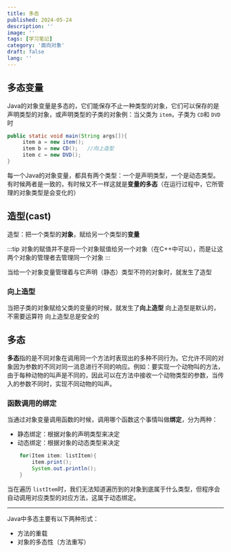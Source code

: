 ```yaml
---
title: 多态
published: 2024-05-24
description: ''
image: ''
tags: [学习笔记]
category: '面向对象'
draft: false 
lang: ''
---
```


## 多态变量

Java的对象变量是多态的，它们能保存不止一种类型的对象，它们可以保存的是声明类型的对象，或声明类型的子类的对象例：当父类为 `item`，子类为 `CD`和 `DVD`时

```java
public static void main(String args[]){
     item a = new item();
     item b = new CD();   //向上造型
     item c = new DVD();
}
```

每一个Java的对象变量，都具有两个类型：一个是声明类型，一个是动态类型。有时候两者是一致的，有时候又不一样这就是**变量的多态**（在运行过程中，它所管理的对象类型是会变化的）

## 造型(cast)

造型：把一个类型的**对象**，赋给另一个类型的**变量**

:::tip
对象的赋值并不是将一个对象赋值给另一个对象（在C++中可以），而是让这两个对象的管理者去管理同一个对象
:::

当给一个对象变量管理着与它声明（静态）类型不符的对象时，就发生了造型

### 向上造型

当把子类的对象赋给父类的变量的时候，就发生了**向上造型**
向上造型是默认的，不需要运算符
向上造型总是安全的

## 多态

**多态**指的是不同对象在调用同一个方法时表现出的多种不同行为。它允许不同的对象因为参数的不同对同一消息进行不同的响应。例如：要实现一个动物叫的方法，由于每种动物的叫声是不同的，因此可以在方法中接收一个动物类型的参数，当传入的参数不同时，实现不同动物的叫声。

### 函数调用的绑定

当通过对象变量调用函数的时候，调用哪个函数这个事情叫做**绑定**，分为两种：

- 静态绑定：根据对象的声明类型来决定
- 动态绑定：根据对象的动态类型来决定

```java
    for(Item item: listItem){
        item.print();
        System.out.println();
    }
```

当在遍历 `listItem`时，我们无法知道遍历到的对象到底属于什么类型，但程序会自动调用对应类型的对应方法，这属于动态绑定。

---

Java中多态主要有以下两种形式：

- 方法的重载
- 对象的多态性（方法重写）

